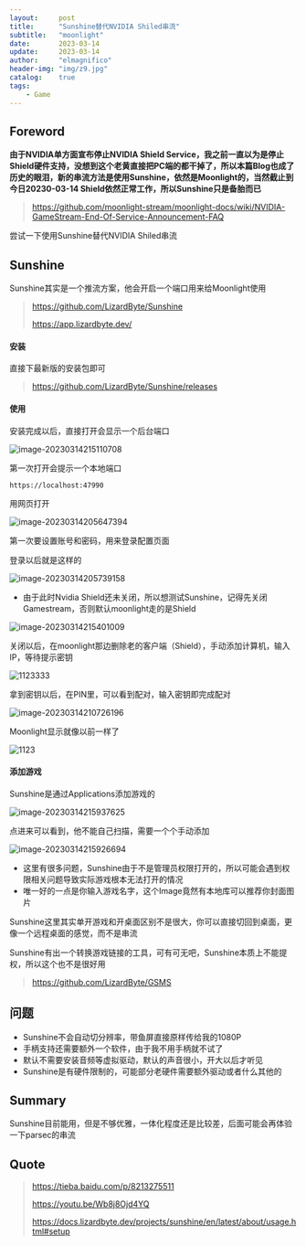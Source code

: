 ```yaml
---
layout:     post
title:      "Sunshine替代NVIDIA Shiled串流"
subtitle:   "moonlight"
date:       2023-03-14
update:     2023-03-14
author:     "elmagnifico"
header-img: "img/z9.jpg"
catalog:    true
tags:
    - Game
---
```


## Foreword

**由于NVIDIA单方面宣布停止NVIDIA Shield Service，我之前一直以为是停止Shield硬件支持，没想到这个老黄直接把PC端的都干掉了，所以本篇Blog也成了历史的眼泪，新的串流方法是使用Sunshine，依然是Moonlight的，当然截止到今日20230-03-14 Shield依然正常工作，所以Sunshine只是备胎而已**

> https://github.com/moonlight-stream/moonlight-docs/wiki/NVIDIA-GameStream-End-Of-Service-Announcement-FAQ

尝试一下使用Sunshine替代NVIDIA Shiled串流



## Sunshine

Sunshine其实是一个推流方案，他会开启一个端口用来给Moonlight使用

> https://github.com/LizardByte/Sunshine
>
> https://app.lizardbyte.dev/



#### 安装

直接下最新版的安装包即可

> https://github.com/LizardByte/Sunshine/releases



#### 使用

安装完成以后，直接打开会显示一个后台端口

![image-20230314215110708](https://img.elmagnifico.tech/static/upload/elmagnifico/202303142151756.png)



第一次打开会提示一个本地端口

```
https://localhost:47990
```

用网页打开

![image-20230314205647394](https://img.elmagnifico.tech/static/upload/elmagnifico/202303142056503.png)

第一次要设置账号和密码，用来登录配置页面

登录以后就是这样的

![image-20230314205739158](https://img.elmagnifico.tech/static/upload/elmagnifico/202303142057214.png)



- 由于此时Nvidia Shield还未关闭，所以想测试Sunshine，记得先关闭Gamestream，否则默认moonlight走的是Shield

![image-20230314215401009](https://img.elmagnifico.tech/static/upload/elmagnifico/202303142154054.png)



关闭以后，在moonlight那边删除老的客户端（Shield），手动添加计算机，输入IP，等待提示密钥

![1123333](https://img.elmagnifico.tech/static/upload/elmagnifico/202303142158782.png)

拿到密钥以后，在PIN里，可以看到配对，输入密钥即完成配对

![image-20230314210726196](https://img.elmagnifico.tech/static/upload/elmagnifico/202303142107242.png)

Moonlight显示就像以前一样了

![1123](https://img.elmagnifico.tech/static/upload/elmagnifico/202303142157701.png)



#### 添加游戏

Sunshine是通过Applications添加游戏的

![image-20230314215937625](https://img.elmagnifico.tech/static/upload/elmagnifico/202303142159655.png)

点进来可以看到，他不能自己扫描，需要一个个手动添加

![image-20230314215926694](https://img.elmagnifico.tech/static/upload/elmagnifico/202303142159768.png)



- 这里有很多问题，Sunshine由于不是管理员权限打开的，所以可能会遇到权限相关问题导致实际游戏根本无法打开的情况
- 唯一好的一点是你输入游戏名字，这个Image竟然有本地库可以推荐你封面图片



Sunshine这里其实单开游戏和开桌面区别不是很大，你可以直接切回到桌面，更像一个远程桌面的感觉，而不是串流



Sunshine有出一个转换游戏链接的工具，可有可无吧，Sunshine本质上不能提权，所以这个也不是很好用

> https://github.com/LizardByte/GSMS



## 问题

- Sunshine不会自动切分辨率，带鱼屏直接原样传给我的1080P
- 手柄支持还需要额外一个软件，由于我不用手柄就不试了
- 默认不需要安装音频等虚拟驱动，默认的声音很小，开大以后才听见
- Sunshine是有硬件限制的，可能部分老硬件需要额外驱动或者什么其他的



## Summary

Sunshine目前能用，但是不够优雅，一体化程度还是比较差，后面可能会再体验一下parsec的串流



## Quote

> https://tieba.baidu.com/p/8213275511
>
> https://youtu.be/Wb8j8Ojd4YQ
>
> https://docs.lizardbyte.dev/projects/sunshine/en/latest/about/usage.html#setup



